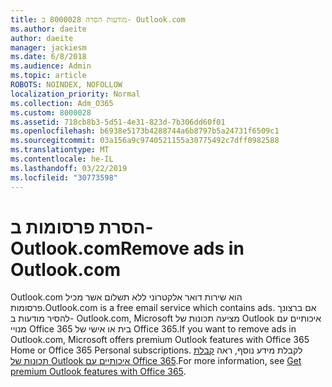 ```yaml
---
title: מודעות הסרה 8000028 ב- Outlook.com
ms.author: daeite
author: daeite
manager: jackiesm
ms.date: 6/8/2018
ms.audience: Admin
ms.topic: article
ROBOTS: NOINDEX, NOFOLLOW
localization_priority: Normal
ms.collection: Adm_O365
ms.custom: 8000028
ms.assetid: 718cb8b3-5d51-4e31-823d-7b306dd60f01
ms.openlocfilehash: b6938e5173b4288744a6b8797b5a24731f6509c1
ms.sourcegitcommit: 03a156a9c9740521155a30775492c7dff0982588
ms.translationtype: MT
ms.contentlocale: he-IL
ms.lasthandoff: 03/22/2019
ms.locfileid: "30773598"
---
```

# <a name="remove-ads-in-outlookcom"></a><span data-ttu-id="f06ed-102">הסרת פרסומות ב- Outlook.com</span><span class="sxs-lookup"><span data-stu-id="f06ed-102">Remove ads in Outlook.com</span></span>

<span data-ttu-id="f06ed-103">Outlook.com הוא שירות דואר אלקטרוני ללא תשלום אשר מכיל פרסומות.</span><span class="sxs-lookup"><span data-stu-id="f06ed-103">Outlook.com is a free email service which contains ads.</span></span> <span data-ttu-id="f06ed-104">אם ברצונך להסיר מודעות ב- Outlook.com, Microsoft מציעה תכונות של Outlook איכותיים עם מנויי Office 365 בית או אישי של Office 365.</span><span class="sxs-lookup"><span data-stu-id="f06ed-104">If you want to remove ads in Outlook.com, Microsoft offers premium Outlook features with Office 365 Home or Office 365 Personal subscriptions.</span></span> <span data-ttu-id="f06ed-105">לקבלת מידע נוסף, ראה [קבלת תכונות של Outlook איכותיים עם Office 365](https://go.microsoft.com/fwlink/?linkid=872181).</span><span class="sxs-lookup"><span data-stu-id="f06ed-105">For more information, see [Get premium Outlook features with Office 365](https://go.microsoft.com/fwlink/?linkid=872181).</span></span>
  

